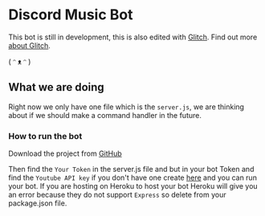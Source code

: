 # Discord Music Bot

This bot is still in development, this is also edited with [Glitch](https://glitch.com).
Find out more [about Glitch](https://glitch.com/about).

( ᵔ ᴥ ᵔ )


## What we are doing

Right now we only have one file which is the `server.js`, we are thinking about if we should make a command handler in the future.

### How to run the bot

Download the project from [GitHub](https://github.com/HanHanpy/MusicBot)

Then find the `Your Token` in the server.js file and but in your bot Token and find the `Youtube API key` if you don't have one create [here](www.youtube.com/watch?v=VqML5F8hcRQ) and you can run your bot. If you are hosting on Heroku to host your bot Heroku will give you an error because they do not support `Express` so delete from your package.json file.
